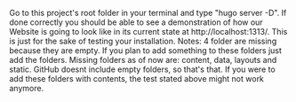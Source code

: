 Go to this project's root folder in your terminal and type "hugo server -D".
If done correctly you should be able to see a demonstration of how our Website is
going to look like in its current state at http://localhost:1313/.
This is just for the sake of testing your installation.
Notes:
4 folder are missing because they are empty. 
If you plan to add something to these folders just add the folders.
Missing folders as of now are: content, data, layouts and static.
GitHub doesnt include empty folders, so that's that.
If you were to add these folders with contents, the test stated 
above might not work anymore.
